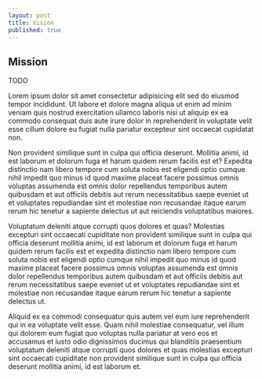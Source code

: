 ```yaml
---
layout: post
title: Vision
published: true
---
```


<!-- About Section -->
<section id="vision" class="container content-section text-center">
		<div class="row">
				<div class="col-lg-8 col-lg-offset-2">
						<h2>Mission</h2>
						<p>TODO</p>
            <div>Lorem ipsum dolor sit amet consectetur adipisicing elit sed do eiusmod tempor incididunt. Ut labore et dolore magna aliqua ut enim ad minim veniam quis nostrud exercitation ullamco laboris nisi ut aliquip ex ea commodo consequat duis aute irure dolor in reprehenderit in voluptate velit esse cillum dolore eu fugiat nulla pariatur excepteur sint occaecat cupidatat non.

Non provident similique sunt in culpa qui officia deserunt. Mollitia animi, id est laborum et dolorum fuga et harum quidem rerum facilis est et? Expedita distinctio nam libero tempore cum soluta nobis est eligendi optio cumque nihil impedit quo minus id quod maxime placeat facere possimus omnis voluptas assumenda est omnis dolor repellendus temporibus autem quibusdam et aut officiis debitis aut rerum necessitatibus saepe eveniet ut et voluptates repudiandae sint et molestiae non recusandae itaque earum rerum hic tenetur a sapiente delectus ut aut reiciendis voluptatibus maiores.

Voluptatum deleniti atque corrupti quos dolores et quas? Molestias excepturi sint occaecati cupiditate non provident similique sunt in culpa qui officia deserunt mollitia animi, id est laborum et dolorum fuga et harum quidem rerum facilis est et expedita distinctio nam libero tempore cum soluta nobis est eligendi optio cumque nihil impedit quo minus id quod maxime placeat facere possimus omnis voluptas assumenda est omnis dolor repellendus temporibus autem quibusdam et aut officiis debitis aut rerum necessitatibus saepe eveniet ut et voluptates repudiandae sint et molestiae non recusandae itaque earum rerum hic tenetur a sapiente delectus ut.

Aliquid ex ea commodi consequatur quis autem vel eum iure reprehenderit qui in ea voluptate velit esse. Quam nihil molestiae consequatur, vel illum qui dolorem eum fugiat quo voluptas nulla pariatur at vero eos et accusamus et iusto odio dignissimos ducimus qui blanditiis praesentium voluptatum deleniti atque corrupti quos dolores et quas molestias excepturi sint occaecati cupiditate non provident similique sunt in culpa qui officia deserunt mollitia animi, id est laborum et.</div>
				</div>
		</div>
</section>
